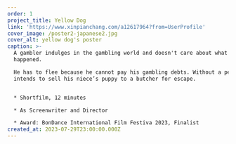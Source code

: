 ```yaml
---
order: 1
project_title: Yellow Dog
link: 'https://www.xinpianchang.com/a12617964?from=UserProfile'
cover_image: /poster2-japanese2.jpg
cover_alt: yellow dog's poster
caption: >-
  A gambler indulges in the gambling world and doesn't care about what really
  happened.

  He has to flee because he cannot pay his gambling debts. Without a penny, he
  intends to sell his niece’s puppy to a butcher for escape.


  * Shortfilm, 12 minutes

  * As Screenwriter and Director

  * Award: BonDance International Film Festiva 2023, Finalist
created_at: 2023-07-29T23:00:00.000Z
---
```


